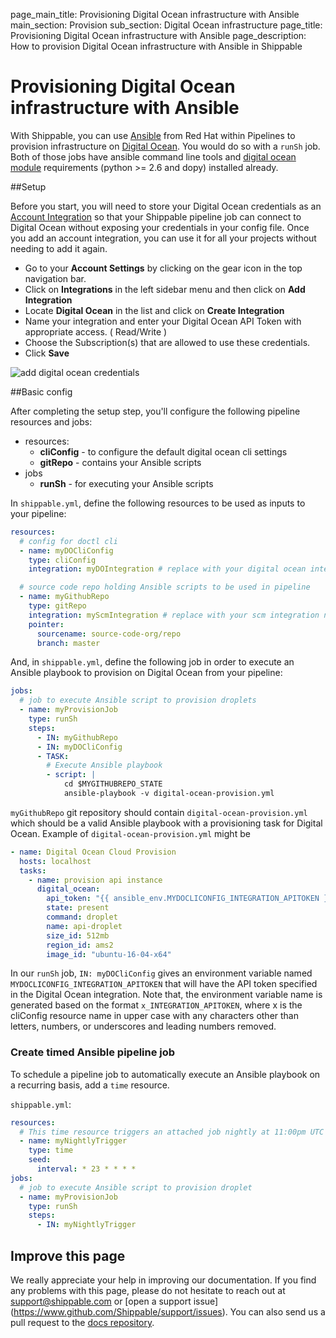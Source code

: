 page_main_title: Provisioning Digital Ocean infrastructure with Ansible
main_section: Provision
sub_section: Digital Ocean infrastructure
page_title: Provisioning Digital Ocean infrastructure with Ansible
page_description: How to provision Digital Ocean infrastructure with Ansible in Shippable

# Provisioning Digital Ocean infrastructure with Ansible

With Shippable, you can use [Ansible](https://www.ansible.com/) from Red Hat within Pipelines to provision
infrastructure on [Digital Ocean](https://www.digitalocean.com/). You would do so with a
`runSh` job. Both of those jobs have ansible command line tools and [digital ocean module](http://docs.ansible.com/ansible/list_of_cloud_modules.html#digital-ocean) requirements (python >= 2.6 and dopy) installed already.

##Setup

Before you start, you will need to store your Digital Ocean credentials as an [Account
Integration](/platform/management/integrations#add-integration) so that your Shippable pipeline job can connect to Digital Ocean without exposing your credentials in your config file. Once you add an account integration, you can use it for all your projects without needing to add it again.

-  Go to your **Account Settings** by clicking on the gear icon in the top
navigation bar.
-  Click on **Integrations** in the left sidebar menu and then click on **Add
Integration**
-  Locate **Digital Ocean** in the list and click on **Create Integration**
-  Name your integration and enter your Digital Ocean API Token with appropriate access. ( Read/Write )
-  Choose the Subscription(s) that are allowed to use these credentials.
-  Click **Save**

<img src="../../images/provision/digital-ocean-integration.png" alt="add
digital ocean credentials">

##Basic config

After completing the setup step, you'll configure the following pipeline
resources and jobs:

-  resources:
    *  **cliConfig** - to configure the default digital ocean cli settings
    *  **gitRepo** - contains your Ansible scripts
-  jobs
    *  **runSh** - for executing your Ansible scripts

In `shippable.yml`, define the following resources to be used as
inputs to your pipeline:

```yaml
resources:
  # config for doctl cli
  - name: myDOCliConfig
    type: cliConfig
    integration: myDOIntegration # replace with your digital ocean integration name

  # source code repo holding Ansible scripts to be used in pipeline
  - name: myGithubRepo
    type: gitRepo
    integration: myScmIntegration # replace with your scm integration name
    pointer:
      sourcename: source-code-org/repo
      branch: master
```

And, in `shippable.yml`, define the following job in order to execute
an Ansible playbook to provision on Digital Ocean from your pipeline:

```yaml
jobs:
  # job to execute Ansible script to provision droplets
  - name: myProvisionJob
    type: runSh
    steps:
      - IN: myGithubRepo
      - IN: myDOCliConfig
      - TASK:
        # Execute Ansible playbook
        - script: |
            cd $MYGITHUBREPO_STATE  
            ansible-playbook -v digital-ocean-provision.yml
```

`myGithubRepo` git repository should contain `digital-ocean-provision.yml` which should be a valid Ansible playbook with a provisioning task for Digital Ocean. Example of `digital-ocean-provision.yml` might be

```yaml
- name: Digital Ocean Cloud Provision
  hosts: localhost
  tasks:
    - name: provision api instance
      digital_ocean:
        api_token: "{{ ansible_env.MYDOCLICONFIG_INTEGRATION_APITOKEN }}"
        state: present
        command: droplet
        name: api-droplet
        size_id: 512mb
        region_id: ams2
        image_id: "ubuntu-16-04-x64"
```

In our `runSh` job, `IN: myDOCliConfig` gives an environment variable named `MYDOCLICONFIG_INTEGRATION_APITOKEN` that will have the API token specified in the Digital Ocean integration. Note that, the environment variable name is generated based on the format `x_INTEGRATION_APITOKEN`, where x is the cliConfig resource name in upper case with any characters other than letters, numbers, or underscores and leading numbers removed.

### Create timed Ansible pipeline job
To schedule a pipeline job to automatically execute an Ansible playbook on a
recurring basis, add a `time` resource.

`shippable.yml`:
```yaml
resources:
  # This time resource triggers an attached job nightly at 11:00pm UTC
  - name: myNightlyTrigger
    type: time
    seed:
      interval: * 23 * * * *
jobs:
  # job to execute Ansible script to provision droplet
  - name: myProvisionJob
    type: runSh
    steps:
      - IN: myNightlyTrigger
```

## Improve this page

We really appreciate your help in improving our documentation. If you find any
problems with this page, please do not hesitate to reach out at
[support@shippable.com](mailto:support@shippable.com) or [open a support issue]
(https://www.github.com/Shippable/support/issues). You can also send us a pull
request to the [docs repository](https://www.github.com/Shippable/docs).
